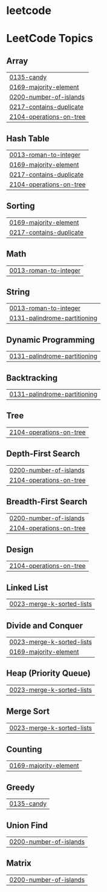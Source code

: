 # leetcode
<!---LeetCode Topics Start-->
# LeetCode Topics
## Array
|  |
| ------- |
| [0135-candy](https://github.com/pavant9676/leetcode/tree/master/0135-candy) |
| [0169-majority-element](https://github.com/pavant9676/leetcode/tree/master/0169-majority-element) |
| [0200-number-of-islands](https://github.com/pavant9676/leetcode/tree/master/0200-number-of-islands) |
| [0217-contains-duplicate](https://github.com/pavant9676/leetcode/tree/master/0217-contains-duplicate) |
| [2104-operations-on-tree](https://github.com/pavant9676/leetcode/tree/master/2104-operations-on-tree) |
## Hash Table
|  |
| ------- |
| [0013-roman-to-integer](https://github.com/pavant9676/leetcode/tree/master/0013-roman-to-integer) |
| [0169-majority-element](https://github.com/pavant9676/leetcode/tree/master/0169-majority-element) |
| [0217-contains-duplicate](https://github.com/pavant9676/leetcode/tree/master/0217-contains-duplicate) |
| [2104-operations-on-tree](https://github.com/pavant9676/leetcode/tree/master/2104-operations-on-tree) |
## Sorting
|  |
| ------- |
| [0169-majority-element](https://github.com/pavant9676/leetcode/tree/master/0169-majority-element) |
| [0217-contains-duplicate](https://github.com/pavant9676/leetcode/tree/master/0217-contains-duplicate) |
## Math
|  |
| ------- |
| [0013-roman-to-integer](https://github.com/pavant9676/leetcode/tree/master/0013-roman-to-integer) |
## String
|  |
| ------- |
| [0013-roman-to-integer](https://github.com/pavant9676/leetcode/tree/master/0013-roman-to-integer) |
| [0131-palindrome-partitioning](https://github.com/pavant9676/leetcode/tree/master/0131-palindrome-partitioning) |
## Dynamic Programming
|  |
| ------- |
| [0131-palindrome-partitioning](https://github.com/pavant9676/leetcode/tree/master/0131-palindrome-partitioning) |
## Backtracking
|  |
| ------- |
| [0131-palindrome-partitioning](https://github.com/pavant9676/leetcode/tree/master/0131-palindrome-partitioning) |
## Tree
|  |
| ------- |
| [2104-operations-on-tree](https://github.com/pavant9676/leetcode/tree/master/2104-operations-on-tree) |
## Depth-First Search
|  |
| ------- |
| [0200-number-of-islands](https://github.com/pavant9676/leetcode/tree/master/0200-number-of-islands) |
| [2104-operations-on-tree](https://github.com/pavant9676/leetcode/tree/master/2104-operations-on-tree) |
## Breadth-First Search
|  |
| ------- |
| [0200-number-of-islands](https://github.com/pavant9676/leetcode/tree/master/0200-number-of-islands) |
| [2104-operations-on-tree](https://github.com/pavant9676/leetcode/tree/master/2104-operations-on-tree) |
## Design
|  |
| ------- |
| [2104-operations-on-tree](https://github.com/pavant9676/leetcode/tree/master/2104-operations-on-tree) |
## Linked List
|  |
| ------- |
| [0023-merge-k-sorted-lists](https://github.com/pavant9676/leetcode/tree/master/0023-merge-k-sorted-lists) |
## Divide and Conquer
|  |
| ------- |
| [0023-merge-k-sorted-lists](https://github.com/pavant9676/leetcode/tree/master/0023-merge-k-sorted-lists) |
| [0169-majority-element](https://github.com/pavant9676/leetcode/tree/master/0169-majority-element) |
## Heap (Priority Queue)
|  |
| ------- |
| [0023-merge-k-sorted-lists](https://github.com/pavant9676/leetcode/tree/master/0023-merge-k-sorted-lists) |
## Merge Sort
|  |
| ------- |
| [0023-merge-k-sorted-lists](https://github.com/pavant9676/leetcode/tree/master/0023-merge-k-sorted-lists) |
## Counting
|  |
| ------- |
| [0169-majority-element](https://github.com/pavant9676/leetcode/tree/master/0169-majority-element) |
## Greedy
|  |
| ------- |
| [0135-candy](https://github.com/pavant9676/leetcode/tree/master/0135-candy) |
## Union Find
|  |
| ------- |
| [0200-number-of-islands](https://github.com/pavant9676/leetcode/tree/master/0200-number-of-islands) |
## Matrix
|  |
| ------- |
| [0200-number-of-islands](https://github.com/pavant9676/leetcode/tree/master/0200-number-of-islands) |
<!---LeetCode Topics End-->